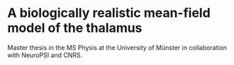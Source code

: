 # A biologically realistic mean-field model of the thalamus

Master thesis in the MS Physis at the University of Münster in collaboration with NeuroPSI and CNRS.
